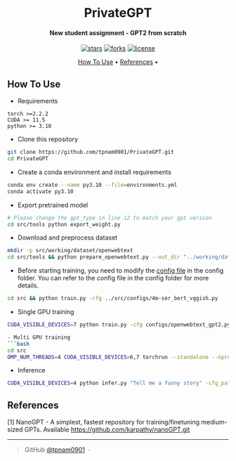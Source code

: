 
<h1 align="center">
  PrivateGPT
  <br>
</h1>

<h4 align="center">New student assignment - GPT2 from scratch</a> </h4>

<p align="center">
<a href=""><img src="https://img.shields.io/github/stars/namphuongtran9196/privategpt?" alt="stars"></a>
<a href=""><img src="https://img.shields.io/github/forks/namphuongtran9196/privategpt?" alt="forks"></a>
<a href=""><img src="https://img.shields.io/github/license/namphuongtran9196/privategpt?" alt="license"></a>
</p>

<p align="center">
  <a href="#how-to-use">How To Use</a> •
  <a href="#references">References</a> •
</p>

## How To Use
- Requirements
```
torch >=2.2.2
CUDA >= 11.5
python >= 3.10
```
- Clone this repository 
```bash
git clone https://github.com/tpnam0901/PrivateGPT.git
cd PrivateGPT
```
- Create a conda environment and install requirements
```bash
conda env create --name py3.10 --file=environments.yml
conda activate py3.10
```

- Export pretrained model
```bash
# Please change the gpt_type in line 12 to match your gpt version
cd src/tools python export_weight.py
```

- Download and preprocess dataset
```bash
mkdir -p src/working/dataset/openwebtext
cd src/tools && python prepare_openwebtext.py --out_dir "../working/dataset/openwebtext"
```

- Before starting training, you need to modify the [config file](./src/configs/base.py) in the config folder. You can refer to the config file in the config folder for more details.

```bash
cd src && python train.py -cfg ../src/configs/4m-ser_bert_vggish.py
```

- Single GPU training
```bash
CUDA_VISIBLE_DEVICES=7 python train.py -cfg configs/openwebtext_gpt2.py

- Multi GPU training
```bash
cd src
OMP_NUM_THREADS=4 CUDA_VISIBLE_DEVICES=6,7 torchrun --standalone --nproc_per_node=2 train.py -cfg configs/openwebtext_gpt2.py
```

- Inference
```bash
CUDA_VISIBLE_DEVICES=4 python infer.py "Tell me a funny story" -cfg_path working/checkpoints/GPT2-openwebtext_gpt2/20240828-044348/cfg.log --best_ckpt --max_new_tokens 50
```

## References

[1] NanoGPT - A simplest, fastest repository for training/finetuning medium-sized GPTs. Available https://github.com/karpathy/nanoGPT.git

---

> GitHub [@tpnam0901](https://github.com/tpnam0901) &nbsp;&middot;&nbsp;
